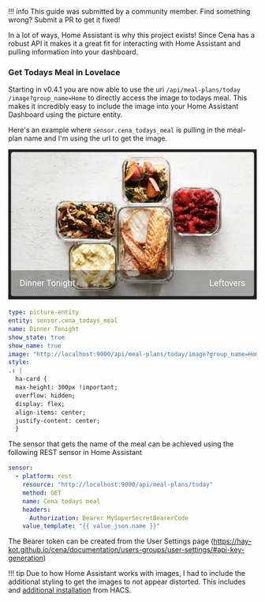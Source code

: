 !!! info
This guide was submitted by a community member. Find something wrong? Submit a PR to get it fixed!

In a lot of ways, Home Assistant is why this project exists! Since Cena has a robust API it makes it a great fit for interacting with Home Assistant and pulling information into your dashboard.

### Get Todays Meal in Lovelace

Starting in v0.4.1 you are now able to use the uri `/api​/meal-plans​/today​/image?group_name=Home` to directly access the image to todays meal. This makes it incredibly easy to include the image into your Home Assistant Dashboard using the picture entity.

Here's an example where `sensor.cena_todays_meal` is pulling in the meal-plan name and I'm using the url to get the image.

![api-extras-gif](../../assets/img/home-assistant-card.png)

```yaml
type: picture-entity
entity: sensor.cena_todays_meal
name: Dinner Tonight
show_state: true
show_name: true
image: "http://localhost:9000/api/meal-plans/today/image?group_name=Home"
style:
.: |
  ha-card {
  max-height: 300px !important;
  overflow: hidden;
  display: flex;
  align-items: center;
  justify-content: center;
  }
```

The sensor that gets the name of the meal can be achieved using the following REST sensor in Home Assistant

```yaml
sensor:
  - platform: rest
    resource: "http://localhost:9000/api/meal-plans/today"
    method: GET
    name: Cena todays meal
    headers:
      Authorization: Bearer MySuperSecretBearerCode
    value_template: "{{ value_json.name }}"
```

The Bearer token can be created from the User Settings page (https://hay-kot.github.io/cena/documentation/users-groups/user-settings/#api-key-generation)

!!! tip
Due to how Home Assistant works with images, I had to include the additional styling to get the images to not appear distorted. This includes and [additional installation](https://github.com/thomasloven/lovelace-card-mod) from HACS.
